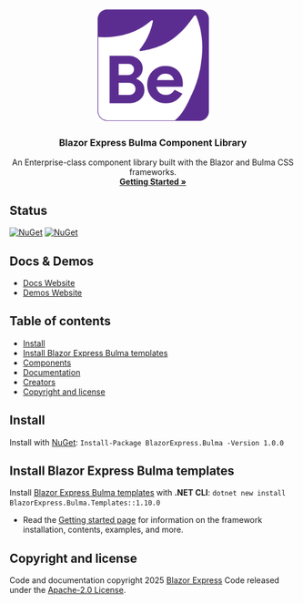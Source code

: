 ﻿<p align="center">
  <a href="https://bulma.blazorexpress.com/">
    <img src="https://github.com/BlazorExpress/BlazorExpress.Bulma/blob/main/nuget/images/logo.png" alt="Blazor Bootstrap logo" width="200" height="200">
  </a>
</p>

<h3 align="center">Blazor Express Bulma Component Library</h3>

<p align="center">
  An Enterprise-class component library built with the Blazor and Bulma CSS frameworks.
  <br>
  <a href="https://bulma.blazorexpress.com/docs/getting-started/"><strong>Getting Started »</strong></a>
  <br>
</p>

## Status

[![NuGet](https://img.shields.io/nuget/vpre/blazorexpress.bulma)](https://www.nuget.org/packages/blazorexpress.bulma/absoluteLatest)
[![NuGet](https://img.shields.io/nuget/dt/blazorexpress.bulma.svg)](https://www.nuget.org/packages/blazorexpress.bulma/absoluteLatest)

## Docs & Demos

- [Docs Website](https://bulma.blazorexpress.com/docs/)
- [Demos Website](https://bulma.blazorexpress.com/demos/)

## Table of contents

- [Install](#install)
- [Install Blazor Express Bulma templates](#install-blazor-express-bulma-templates)
- [Components](#blazor-express-bulma-components)
- [Documentation](#documentation)
- [Creators](#creators)
- [Copyright and license](#copyright-and-license)

## Install

Install with [NuGet](https://www.nuget.org/): `Install-Package BlazorExpress.Bulma -Version 1.0.0`

## Install Blazor Express Bulma templates

Install [Blazor Express Bulma templates](https://github.com/blazorexpress/blazorexpress-bulma-project-templates) with **.NET CLI**: `dotnet new install BlazorExpress.Bulma.Templates::1.10.0`

- Read the [Getting started page](https://bulma.blazorexpress.com/docs/getting-started/) for information on the framework installation, contents, examples, and more.


## Copyright and license

Code and documentation copyright 2025 [Blazor Express](https://bulma.blazorexpress.com/docs/) Code released under the [Apache-2.0 License](https://github.com/BlazorExpress/BlazorExpress.Bulma/blob/main/LICENSE).
